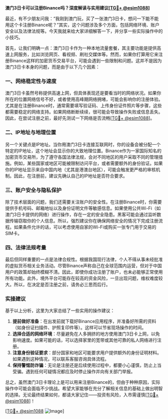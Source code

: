 **澳门3日卡可以注册Binance吗？深度解读与实用建议[[TG💪+ @esim1088](https://t.me/s/esim1088)]**

最近，有不少朋友问我：“我刚到澳门玩，买了一张澳门3日卡，想问一下能不能用这个卡注册Binance呢？”其实，这个问题涉及多个方面，包括网络环境、账户安全以及法律法规等。今天我就来给大家详细解答一下，并分享一些实际操作中的小技巧。

首先，让我们明确一点：澳门3日卡作为一种本地流量套餐，其主要功能是提供高速上网服务，比如浏览网页、看视频、刷社交媒体等。然而，如果你打算用它来注册Binance这样的加密货币交易平台，可能会遇到一些限制和问题。这并不是因为澳门3日卡本身的问题，而是由于以下几个因素：

### 一、网络稳定性与速度

澳门3日卡虽然号称提供高速上网，但具体表现还是要看当时的网络状况。如果你所在的位置网络信号不好，或者使用高峰期网络拥堵，可能会影响你的注册体验。尤其是在注册Binance时，通常需要填写验证码、上传身份证件照片等步骤，这些都需要稳定的网络支持。如果网络断断续续，很可能会导致操作失败或信息丢失。因此，在尝试注册之前，最好先测试一下网络是否流畅[[TG💪+ @esim1088](https://t.me/s/esim1088)]。

### 二、IP地址与地理位置

另一个关键点是IP地址。当你用澳门3日卡连接互联网时，你的设备会被分配一个特定的IP地址，这个地址会显示你的大致地理位置。Binance作为一家国际知名的加密货币交易所，为了遵守各国法律法规，会对不同地区的用户采取不同的管理措施。例如，某些国家或地区可能被限制访问平台，或者需要额外的身份验证。如果你的IP地址显示来自中国内地（尤其是港澳台地区），可能会触发更严格的审核机制。因此，在注册前，建议先确认自己的IP地址是否符合要求。

### 三、账户安全与隐私保护

除了技术层面的问题，我们还需要关注账户的安全性。在注册Binance时，你需要提供手机号码、邮箱地址以及身份证明文件等敏感信息。如果使用公共Wi-Fi（如澳门3日卡提供的网络）进行操作，存在一定的安全隐患。黑客可能会通过监听数据传输窃取你的个人信息。所以，强烈建议你在确保网络安全的情况下完成注册流程。如果条件允许的话，可以考虑使用自家的Wi-Fi或购买一张专门用于交易的SIM卡。

### 四、法律法规考量

最后但同样重要的一点是法律合规性。根据我国现行法律，个人不得从事未经批准的虚拟货币相关业务活动。尽管Binance声称自己在全球范围内运营，但对于中国用户的政策却始终模糊不清。因此，即使你成功注册了账户，也未必能够正常使用所有功能。此外，境外平台可能存在较高的资金风险，一旦出现问题，维权难度较大。所以，在决定是否注册之前，请务必三思而后行。

### 实操建议

基于以上分析，这里为大家总结了一些实用的操作建议：

1. **提前做好准备**：在出发前就下载好Binance应用程序，并准备好所需的资料（如身份证扫描件、护照复印件等）。这样可以节省现场操作的时间。
2. **选择合适的网络环境**：尽量避免在人多拥挤的地方使用澳门3日卡上网，以免影响速度。如果可能的话，可以选择家里的宽带或其他可靠的私人网络进行注册。
3. **注意身份验证要求**：部分国家和地区可能要求用户提供额外的身份证明材料。如果遇到这种情况，可以联系客服咨询具体流程。
4. **保持警惕防诈骗**：无论是注册还是后续使用过程中，都要小心谨慎，防止上当受骗。遇到任何可疑情况都应及时停止操作并向有关部门举报。

总之，虽然澳门3日卡理论上是可以用来注册Binance的，但由于种种原因，实际操作中可能会面临不少挑战。希望大家能够在充分了解相关信息的基础上做出明智的选择。无论最终结果如何，都请大家记住——投资有风险，入市需谨慎[[TG💪+ @esim1088](https://t.me/s/esim1088)]！

[[TG💪+ @esim1088](https://t.me/s/esim1088) ![Image](https://i.postimg.cc/4NQfJmqS/Snipaste-2025-05-13-00-14-12.png)]